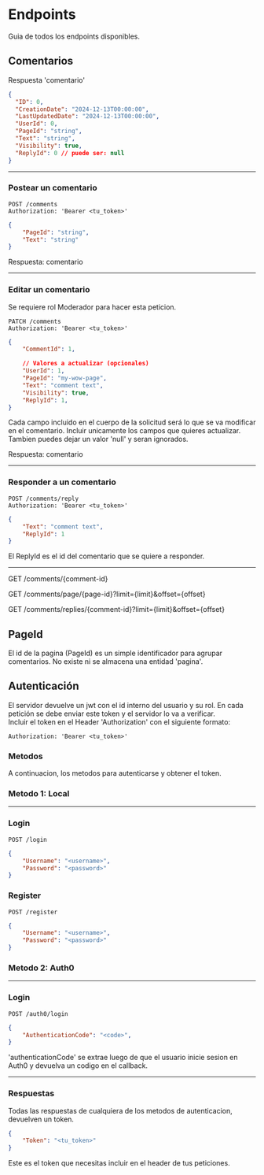 # Endpoints

Guia de todos los endpoints disponibles.

## Comentarios
Respuesta 'comentario'
```JSON
{
  "ID": 0,
  "CreationDate": "2024-12-13T00:00:00",
  "LastUpdatedDate": "2024-12-13T00:00:00",
  "UserId": 0,
  "PageId": "string",
  "Text": "string",
  "Visibility": true,
  "ReplyId": 0 // puede ser: null
}
```

---
### Postear un comentario
```HTPP
POST /comments
Authorization: 'Bearer <tu_token>'
```
```JSON
{
    "PageId": "string",
    "Text": "string"
}
```
Respuesta: comentario

---
### Editar un comentario
Se requiere rol Moderador para hacer esta peticion.
```HTPP
PATCH /comments  
Authorization: 'Bearer <tu_token>'
```
```JSON
{
	"CommentId": 1,

	// Valores a actualizar (opcionales)
	"UserId": 1,
	"PageId": "my-wow-page",
	"Text": "comment text",
	"Visibility": true,
	"ReplyId": 1,
}
```
Cada campo incluido en el cuerpo de la solicitud será lo que se va modificar en el comentario. Incluir unicamente los campos que quieres actualizar.  
Tambien puedes dejar un valor 'null' y seran ignorados.

Respuesta: comentario

---
### Responder a un comentario
```HTPP
POST /comments/reply  
Authorization: 'Bearer <tu_token>'
```
```JSON
{
	"Text": "comment text",
	"ReplyId": 1
}
```
El ReplyId es el id del comentario que se quiere a responder.

---

GET   /comments/{comment-id}  

GET   /comments/page/{page-id}?limit={limit}&offset={offset}

GET   /comments/replies/{comment-id}?limit={limit}&offset={offset}

## PageId
El id de la pagina (PageId) es un simple identificador para agrupar comentarios.
No existe ni se almacena una entidad 'pagina'.

## Autenticación
El servidor devuelve un jwt con el id interno del usuario y su rol. En cada petición se debe enviar este token y el servidor lo va a verificar.  
Incluir el token en el Header 'Authorization' con el siguiente formato:
```HTTP
Authorization: 'Bearer <tu_token>'
```

### Metodos
A continuacion, los metodos para autenticarse y obtener el token.

### Metodo 1: Local
---
### Login
```HTPP
POST /login
```
```JSON
{
    "Username": "<username>",
    "Password": "<password>"
}
```

### Register
```HTPP
POST /register
```
```JSON
{
    "Username": "<username>",
    "Password": "<password>"
}
```

### Metodo 2: Auth0
---
### Login
```HTPP
POST /auth0/login  
```
```JSON
{
    "AuthenticationCode": "<code>",
}
```

'authenticationCode' se extrae luego de que el usuario inicie sesion en Auth0 y devuelva un codigo en el callback.

---

### Respuestas
Todas las respuestas de cualquiera de los metodos de autenticacion, devuelven un token.
```JSON
{
    "Token": "<tu_token>"
}
```
Este es el token que necesitas incluir en el header de tus peticiones.
